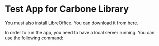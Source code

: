 # Test App for Carbone Library

You must also install LibreOffice. You can download it from [here](https://www.libreoffice.org/download/download/).

In order to run the app, you need to have a local server running. You can use the following command:

